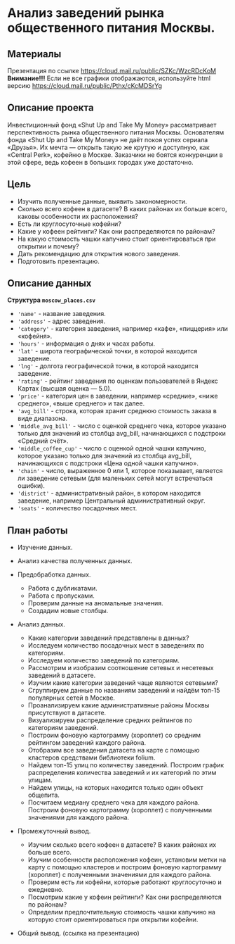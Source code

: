 # Анализ заведений рынка общественного питания Москвы.

## Материалы

Презентация по ссылке https://cloud.mail.ru/public/SZKc/WzcRDcKoM
<br>
<b> Внимание!!!</b> Если не все графики отображаются, используйте html версию https://cloud.mail.ru/public/Pthx/cKcMDSrYg


## Описание проекта
Инвестиционный фонд «Shut Up and Take My Money» рассматривает перспективность рынка общественного питания Москвы.
Основателям фонда «Shut Up and Take My Money» не даёт покоя успех сериала «Друзья». Их мечта — открыть такую же крутую и доступную, как «Central Perk», кофейню в Москве. Заказчики не боятся конкуренции в этой сфере, ведь кофеен в больших городах уже достаточно.


## Цель
- Изучить полученные данные, выявить закономерности.
- Сколько всего кофеен в датасете? В каких районах их больше всего, каковы особенности их расположения?
- Есть ли круглосуточные кофейни?
- Какие у кофеен рейтинги? Как они распределяются по районам?
- На какую стоимость чашки капучино стоит ориентироваться при открытии и почему?
- Дать рекомендацию для открытия нового заведения. 
- Подготовить презентацию.


## Описание данных
<b>Структура `moscow_places.csv`</b>
- `'name'` - название заведения.
- `'address'` - адрес заведения.
- `'category'` - категория заведения, например «кафе», «пиццерия» или «кофейня».
- `'hours'` - информация о днях и часах работы.
- `'lat'` - широта географической точки, в которой находится заведение.
- `'lng'` - долгота географической точки, в которой находится заведение.
- `'rating'` - рейтинг заведения по оценкам пользователей в Яндекс Картах (высшая оценка — 5.0).
- `'price'` - категория цен в заведении, например «средние», «ниже среднего», «выше среднего» и так далее.
- `'avg_bill'` - строка, которая хранит среднюю стоимость заказа в виде диапазона.
- `'middle_avg_bill'` - число с оценкой среднего чека, которое указано только для значений из столбца avg_bill, начинающихся с подстроки «Средний счёт».
- `'middle_coffee_cup'` - число с оценкой одной чашки капучино, которое указано только для значений из столбца avg_bill, начинающихся с подстроки «Цена одной чашки капучино».
- `'chain'` - число, выраженное 0 или 1, которое показывает, является ли заведение сетевым (для маленьких сетей могут встречаться ошибки).
- `'district'` - административный район, в котором находится заведение, например Центральный административный округ.
- `'seats'` - количество посадочных мест.


## План работы
* Изучение данных.
* Анализ качества полученных данных.
* Предобработка данных.
    * Работа c дубликатами.
    * Работа с пропусками.
    * Проверим данные на аномальные значения.
    * Создадим новые столбцы.
* Анализ данных.
    * Какие категории заведений представлены в данных?
    * Исследуем количество посадочных мест в заведениях по категориям. 
    * Исследуем количество заведений по категориям.
    * Рассмотрим и изобразим соотношение сетевых и несетевых заведений в датасете.
    * Изучим какие категории заведений чаще являются сетевыми?
    * Сгруппируем данные по названиям заведений и найдём топ-15 популярных сетей в Москве.
    * Проанализируем какие административные районы Москвы присутствуют в датасете.
    * Визуализируем распределение средних рейтингов по категориям заведений.
    * Построим фоновую картограмму (хороплет) со средним рейтингом заведений каждого района.
    * Отобразим все заведения датасета на карте с помощью кластеров средствами библиотеки folium.
    * Найдем топ-15 улиц по количеству заведений. Построим график распределения количества заведений и их категорий по этим улицам.
    * Найдем улицы, на которых находится только один объект общепита.
    * Посчитаем медиану среднего чека для каждого района. Построим фоновую картограмму (хороплет) с полученными значениями для каждого района.
* Промежуточный вывод.
    * Изучим сколько всего кофеен в датасете? В каких районах их больше всего.
    * Изучим особенности расположения кофеин, установим метки на карту c помощью кластеров и построим фоновую картограмму (хороплет) с полученными значениями для каждого района.
    * Проверим есть ли кофейни, которые работают круглосуточно и ежедневно.
    * Посмотрим какие у кофеин рейтинги? Как они распределяются по районам?
    * Определим предпочтительную стоимость чашки капучино на которую стоит ориентироваться при открытии кофейни.
    
* Общий вывод. (ссылка на презентацию)
   